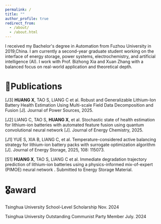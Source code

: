 ```yaml
---
permalink: /
title: ""
author_profile: true
redirect_from: 
  - /about/
  - /about.html
---
```


I received my Bachelor's degree in Automation from Fuzhou University in 2019,China. I am currently a second-year graduate student working on the interface of energy storage, power systems, electrochemistry, and artificial intelligence (AI). I work with Prof. Bizhong Xia and Xuan Zhang with a balanced focus on real-world application and theoretical depth.


📝Publications
======
[J3] **HUANG X**, TAO S, LIANG C et al. Robust and Generalizable Lithium-Ion Battery Health Estimation Using Multi-scale Field Data Decomposition and Fusion [J]. Journal of Power Sources, 2025.

[J2] LIANG C, TAO S, **HUANG X**, et al. Stochastic state of health estimation for lithium-ion batteries with automated feature fusion using quantum convolutional neural network [J]. Journal of Energy Chemistry, 2025.

[J1] YUE S, XIA B, LIANG C, et al. Temperature-considered active balancing strategy for lithium-ion battery packs with surrogate optimization algorithm [J]. Journal of Energy Storage, 2025, 108: 115073.

[S1] **HUANG X**, TAO S, LIANG C et al. Immediate degradation trajectory prediction of lithium-ion batteries using a physics-informed mix-of-expert (PIMOE) neural network . Submitted to Energy Storage Material.

🎖award
======
Tsinghua University School-Level Scholarship	Nov. 2024

Tsinghua University Outstanding Communist Party Member	July. 2024	
